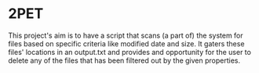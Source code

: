 # 2PET

This project's aim is to have a script that scans (a part of) the system for files based on specific criteria like modified date and size. It gaters these files' locations in an output.txt and provides and opportunity for the user to delete any of the files that has been filtered out by the given properties.
